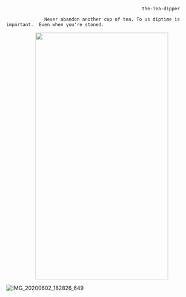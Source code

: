                                                       the-Tea-dipper

                  Never abandon another cup of tea. To us diptime is important.  Even when you're stoned.

<p align="center">
<img width="350" height="650" src=https://user-images.githubusercontent.com/61739179/83426836-10796c80-a430-11ea-8184-2d45f0190283.gif>
</p>


![IMG_20200602_182826_649](https://user-images.githubusercontent.com/61739179/83572551-16537880-a52a-11ea-9247-b3cbc3393e73.jpg)
